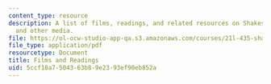 ```yaml
---
content_type: resource
description: A list of films, readings, and related resources on Shakespeare in film
  and other media.
file: https://ol-ocw-studio-app-qa.s3.amazonaws.com/courses/21l-435-shakespeare-film-and-media-fall-2002/5ccf18a7504363b89e2393ef90eb852a_f02filmreadings.pdf
file_type: application/pdf
resourcetype: Document
title: Films and Readings
uid: 5ccf18a7-5043-63b8-9e23-93ef90eb852a
---
```

